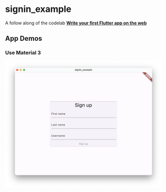# signin_example

A follow along of the codelab [**Write your first Flutter app on the web**](
https://docs.flutter.dev/get-started/codelab-web
)

## App Demos

### Use Material 3

![Material 3](./app_demos/material3.png)